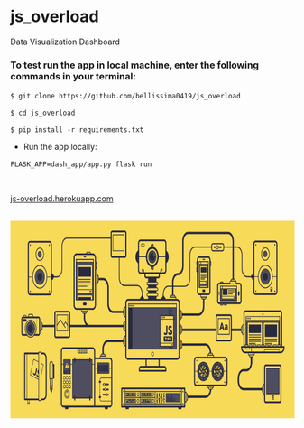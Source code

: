 # js_overload
Data Visualization Dashboard

### To test run the app in local machine, enter the following commands in your terminal:

```
$ git clone https://github.com/bellissima0419/js_overload
```
```
$ cd js_overload
```


```
$ pip install -r requirements.txt
```

* Run the app locally:


```
FLASK_APP=dash_app/app.py flask run
```

<br>

[js-overload.herokuapp.com](https://js-overload.herokuapp.com/)

<br>

<div>
  <img height=350 src="dash_app/static/assets/images/jsBox.gif">
<div>


